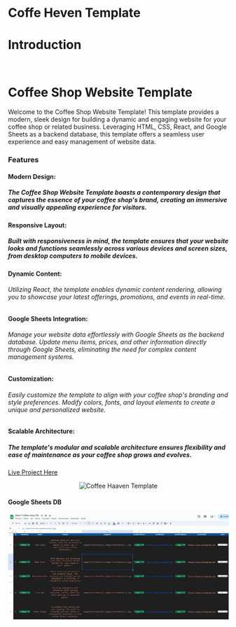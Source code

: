 # Coffe Heven Template

# Introduction
<br>


# Coffee Shop Website Template

Welcome to the Coffee Shop Website Template! This template provides a modern, sleek design for building a dynamic and engaging website for your coffee shop or related business. Leveraging HTML, CSS, React, and Google Sheets as a backend database, this template offers a seamless user experience and easy management of website data.

### Features
#### Modern Design: 
##### The Coffee Shop Website Template boasts a contemporary design that captures the essence of your coffee shop's brand, creating an immersive and visually appealing experience for visitors.

#### Responsive Layout: 
##### Built with responsiveness in mind, the template ensures that your website looks and functions seamlessly across various devices and screen sizes, from desktop computers to mobile devices.

#### Dynamic Content: 
###### Utilizing React, the template enables dynamic content rendering, allowing you to showcase your latest offerings, promotions, and events in real-time.

#### Google Sheets Integration: 
###### Manage your website data effortlessly with Google Sheets as the backend database. Update menu items, prices, and other information directly through Google Sheets, eliminating the need for complex content management systems.

#### Customization: 
###### Easily customize the template to align with your coffee shop's branding and style preferences. Modify colors, fonts, and layout elements to create a unique and personalized website.

#### Scalable Architecture: 
##### The template's modular and scalable architecture ensures flexibility and ease of maintenance as your coffee shop grows and evolves.

[Live Project Here](https://coffe-shop-react-teamplate.netlify.app/)

<p align="center"><img src="public/images/readme/header_image.png" alt="Coffee Haaven Template"></p>

#### Google Sheets DB
<p align="center"><img src="public/images/readme/coffee-shop-DB.jpg" alt="Coffee Haaven Template"></p>